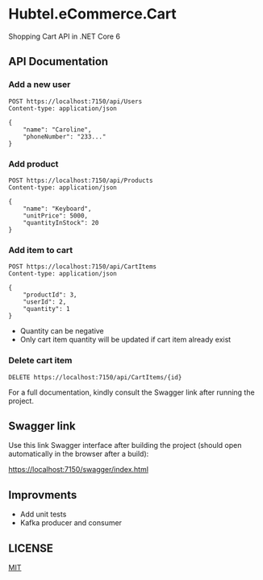 # Hubtel.eCommerce.Cart

Shopping Cart API in .NET Core 6

## API Documentation

### Add a new user

```http
POST https://localhost:7150/api/Users
Content-type: application/json

{
    "name": "Caroline",
    "phoneNumber": "233..."
}
```

### Add product

```http
POST https://localhost:7150/api/Products
Content-type: application/json

{
    "name": "Keyboard",
    "unitPrice": 5000,
    "quantityInStock": 20
}
```

### Add item to cart

```http
POST https://localhost:7150/api/CartItems
Content-type: application/json

{
    "productId": 3,
    "userId": 2,
    "quantity": 1
}
```
- Quantity can be negative
- Only cart item quantity will be updated if cart item already exist

### Delete cart item

```http
DELETE https://localhost:7150/api/CartItems/{id}
```

For a full documentation, kindly consult the Swagger link after running the project.

## Swagger link

Use this link Swagger interface after building the project (should open automatically in the browser after a build):

<https://localhost:7150/swagger/index.html>

## Improvments

- Add unit tests
- Kafka producer and consumer

## LICENSE

[MIT](LICENSE)
